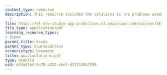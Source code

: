 ```yaml
---
content_type: resource
description: This resource includes the solutions to the problems asked in the quiz
  1.
file: https://ol-ocw-studio-app-production.s3.amazonaws.com/courses/16-423j-aerospace-biomedical-and-life-support-engineering-spring-2006/e54a19a48470a222cbefd517188b7f89_quiz1solutions.pdf
file_type: application/pdf
learning_resource_types:
- Exams
parent_title: Exams
parent_type: CourseSection
resourcetype: Document
title: quiz1solutions.pdf
type: OCWFile
uid: e54a19a4-8470-a222-cbef-d517188b7f89
---
```

